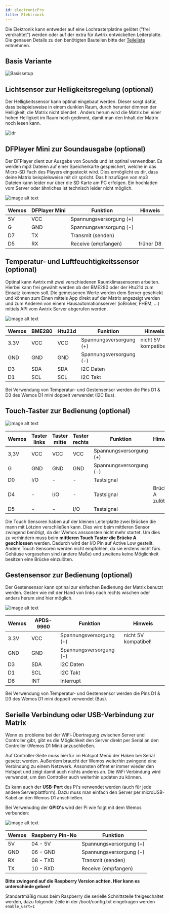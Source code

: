 ```yaml
---
id: electronicPro
title: Elektronik
---
```


Die Elektronik kann entweder auf eine Lochrasterplatine gelötet ("frei verdrahtet") werden oder auf der extra für Awtrix entwickelten Leiterplatte. Die genauen Details zu den benötigten Bauteilen bitte der [Teileliste](../AWTRIXpro/partlistPro) entnehmen.

## Basis Variante

![Basissetup](..\assets\pro\AWTRIX_Core_Steckplatine.jpg)

## Lichtsensor zur Helligkeitsregelung (optional)
Der Helligkeitssensor kann optinal eingebaut werden. Dieser sorgt dafür, dass beispielsweise in einem dunklen Raum, durch herunter dimmen der Helligkeit, die Matrix nicht blendet . Anders herum wird die Matrix bei einer hohen Helligkeit im Raum hoch gedimmt, damit man den Inhalt der Matrix noch lesen kann.

![ldr](..\assets\pro\AWTRIX_LDR_Steckplatine.jpg)

## DFPlayer Mini zur Soundausgabe (optional)
Der DFPlayer dient zur Ausgabe von Sounds und ist optinal verwendbar. Es werden mp3 Dateien auf einer Speicherkarte gespeichert, welche in das Micro-SD Fach des Players eingesteckt wird. Dies ermöglicht es dir, dass deine Matrix beispielsweise mit dir spricht. Das hinzufügen von mp3 Dateien kann leider nur über die SD Karte am PC erfolgen. Ein hochladen vom Server oder ähnliches ist technisch leider nicht möglich.

![image alt text](..\assets\pro\AWTRIX_DFMini_Steckplatine.jpg)

| Wemos | DFPlayer Mini | Funktion | Hinweis  |
| ----- | ------------- | -------- | -------- |
| 5V    | VCC           | Spannungsversorgung (+)    |          |
| G     | GND           | Spannungsversorgung (-)   |          |
| D7    | TX            | Transmit (senden) |          |
| D5    | RX            | Receive (empfangen)  | früher D8 |

## Temperatur- und Luftfeuchtigkeitssensor (optional)
Optinal kann Awtrix mit zwei verschiedenen Raumklimasensoren arbeiten. Hierbei kann frei gewählt werden ob der BME280 oder der Htu21d zum Einsatz kommen soll. Die gemessenen Werte werden dem Server geschickt und können zum Einen mittels App direkt auf der Matrix angezeigt werden und zum Anderen von einem Hausautomationsserver (ioBroker, FHEM, ...) mittels API vom Awtrix Server abgerufen werden.

![image alt text](..\assets\pro\AWTRIX_Temp_Steckplatine.jpg)

| Wemos | BME280 | Htu21d | Funktion | Hinweis  |
| --- | --- | --- | --- |--- |
| 3.3V | VCC |  VCC |Spannungsversorgung (+) | nicht 5V kompatibel! |
| GND | GND | GND |Spannungsversorgung (-) | |
| D3 | SDA | SDA |I2C Daten | |
| D1 | SCL | SCL |I2C Takt | |

Bei Verwendung von Temperatur- und Gestensensor werden die Pins D1 & D3 des Wemos D1 mini doppelt verwendet (I2C Bus).

## Touch-Taster zur Bedienung (optional)

![image alt text](..\assets\pro\AWTRIX_Touch_Steckplatine.jpg)

| Wemos | Taster links | Taster mitte | Taster rechts |Funktion | Hinweis  |
| ----- | ------------- | ------------- | ------------- | -------- | -------- |
| 3,3V    | VCC  | VCC           | VCC                    | Spannungsversorgung (+)    |          |
| G     | GND       | GND   | GND       | Spannungsversorgung (-)   |          |
| D0    | I/O   |  -  |     -        | Tastsignal |          |
| D4    | -  | I/O  | -            | Tastsignal  | Brücke A zulöten |
| D5    | -  | -  | I/O            | Tastsignal  |  |

Die Touch Sensoren haben auf der kleinen Leiterplatte zwei Brücken die mann mit Lötzinn verschließen kann. Dies wird beim mittleren Sensor zwingend benötigt, da der Wemos anssonsten nicht mehr startet. Um dies zu verhindern muss beim **mittleren Touch Taster die Brücke A geschlossen** werden. Dadurch wird der I/O Pin auf Active Low gestellt. Andere Touch Sensoren werden nicht empfohlen, da sie erstens nicht fürs Gehäuse vorgesehen sind (andere Maße) und zweitens keine Möglichkeit besitzen eine Brücke einzulöten.

## Gestensensor zur Bedienung (optional)
Der Gestensensor kann optinal zur einfachen Bedienung der Matrix benutzt werden. Gesten wie mit der Hand von links nach rechts wischen oder anders herum sind hier möglich.

![image alt text](..\assets\pro\AWTRIX_Gesture_Steckplatine.jpg)

| Wemos | APDS-9960 | Funktion | Hinweis  |
| --- | --- | --- | --- |
| 3.3V | VCC | Spannungsversorgung (+) | nicht 5V kompatibel! |
| GND | GND | Spannungsversorgung (-) | |
| D3 | SDA | I2C Daten | |
| D1 | SCL | I2C Takt | |
| D6 | INT | Interrupt |  |

Bei Verwendung von Temperatur- und Gestensensor werden die Pins D1 & D3 des Wemos D1 mini doppelt verwendet (Bus).

## Serielle Verbindung oder USB-Verbindung zur Matrix

Wenn es probleme bei der WiFi-Übertragung zwischen Server und Controller gibt, gibt es die Möglichkeit den Server direkt per Serial an den Controller (Wemos D1 Mini) anzuschließen.

Auf Controller-Seite muss hierfür im Hotspot Menü der Haken bei Serial gesetzt werden. Außerdem braucht der Wemos weiterhin zwingend eine Verbindung zu einem Netzwerk. Ansonsten öffnet er immer wieder den Hotspot und zeigt damit auch nichts anderes an.
Die WiFi Verbindung wird verwendet, um den Controller auch weiterhin updaten zu können.

Es kann auch der **USB-Port** des Pi's verwendet werden (auch für jede andere Serverplattform). Dazu muss man einfach den Server per microUSB-Kabel an den Wemos D1 anschließen.

Bei Verwenudng der **GPIO's** wird der Pi wie folgt mit dem Wemos verbunden:

![image alt text](..\assets\pro\AWTRIX_raspi_V2_Steckplatine.jpg)

| Wemos | Raspberry Pin-No | Funktion |
| ----- | ---------------- | -------- |
| 5V    | 04 - 5V          | Spannungsversorgung (+) |
| GND   | 06 - GND         | Spannungsversorgung (-)   |
| RX    | 08 - TXD         | Transmit (senden) |
| TX    | 10 - RXD         | Receive (empfangen)  |

**Bitte zwingend auf die Raspberry Version achten. Hier kann es unterschiede geben!**

Standartmäßig muss beim Raspberry die serielle Schnittstelle freigeschaltet werden, dazu folgende Zeile in der /boot/config.txt eingetragen werden  
`enable_uart=1`
